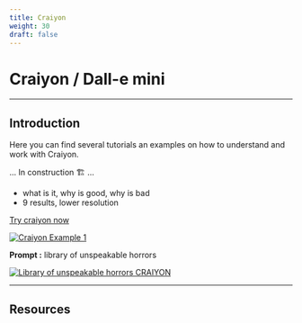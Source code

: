 ```yaml
---
title: Craiyon
weight: 30
draft: false
---
```


# Craiyon / Dall-e mini

---

## Introduction

Here you can find several tutorials an examples on how to understand and work with Craiyon.

... In construction 🏗️ ...

- what is it, why is good, why is bad
- 9 results, lower resolution

[Try craiyon now](https://www.craiyon.com/)

[![Craiyon Example 1](/images/tutorials/ai/craiyon_ex_1.png)](/images/tutorials/ai/craiyon_ex_1.png)

**Prompt :** library of unspeakable horrors

[![Library of unspeakable horrors CRAIYON](/images/tutorials/ai/craiyon_ex_2.png)](/images/tutorials/ai/craiyon_ex_2.png)

---

## Resources
